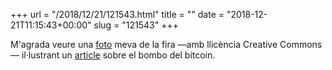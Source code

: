 +++
url = "/2018/12/21/121543.html"
title = ""
date = "2018-12-21T11:15:43+00:00"
slug = "121543"
+++

M'agrada veure una [foto](/2018/03/10/182528.html) meva de la fira —amb llicència Creative Commons— il·lustrant un [article](http://www.lowyinterpreter.org/the-interpreter/answering-bitcoin-hype) sobre el bombo del bitcoin.